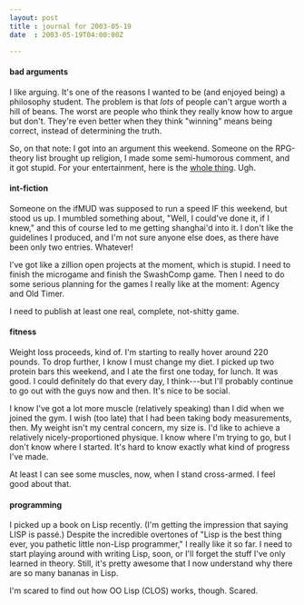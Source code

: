 ```yaml
---
layout: post
title : journal for 2003-05-19
date  : 2003-05-19T04:00:00Z

---
```

<h4>bad arguments</h4>I like arguing.  It's one of the reasons I wanted to be (and enjoyed being) a philosophy student.  The problem is that <em>lots</em> of people can't argue worth a hill of beans.  The worst are people who think they really know how to argue but don't.  They're even better when they think "winning" means being correct, instead of determining the truth.

So, on that note: I got into an argument this weekend.  Someone on the RPG-theory list brought up religion, I made some semi-humorous comment, and it got stupid.  For your entertainment, here is the <a href='/argument/2003-05-17'>whole thing</a>.  Ugh.<h4>int-fiction</h4>Someone on the ifMUD was supposed to run a speed IF this weekend, but stood us up.  I mumbled something about, "Well, I could've done it, if I knew," and this of course led to me getting shanghai'd into it.  I don't like the guidelines I produced, and I'm not sure anyone else does, as there have been only two entries.  Whatever! 

I've got like a zillion open projects at the moment, which is stupid.  I need to finish the microgame and finish the SwashComp game.  Then I need to do some serious planning for the games I really like at the moment: Agency and Old Timer.

I need to publish at least one real, complete, not-shitty game.<h4>fitness</h4>Weight loss proceeds, kind of.  I'm starting to really hover around 220 pounds. To drop further, I know I must change my diet.  I picked up two protein bars this weekend, and I ate the first one today, for lunch.  It was good.  I could definitely do that every day, I think---but I'll probably continue to go out with the guys now and then.  It's nice to be social.

I know I've got a lot more muscle (relatively speaking) than I did when we joined the gym.  I wish (too late) that I had been taking body measurements, then.  My weight isn't my central concern, my size is.  I'd like to achieve a relatively nicely-proportioned physique.  I know where I'm trying to go, but I don't know where I started.  It's hard to know exactly what kind of progress I've made.

At least I can see some muscles, now, when I stand cross-armed.  I feel good about that.<h4>programming</h4>I picked up a book on Lisp recently.  (I'm getting the impression that saying LISP is pass&eacute;.)  Despite the incredible overtones of "Lisp is the best thing ever, you pathetic little non-Lisp programmer," I really like it so far. I need to start playing around with writing Lisp, soon, or I'll forget the stuff I've only learned in theory.  Still, it's pretty awesome that I now understand why there are so many bananas in Lisp.

I'm scared to find out how OO Lisp (CLOS) works, though.  Scared.

